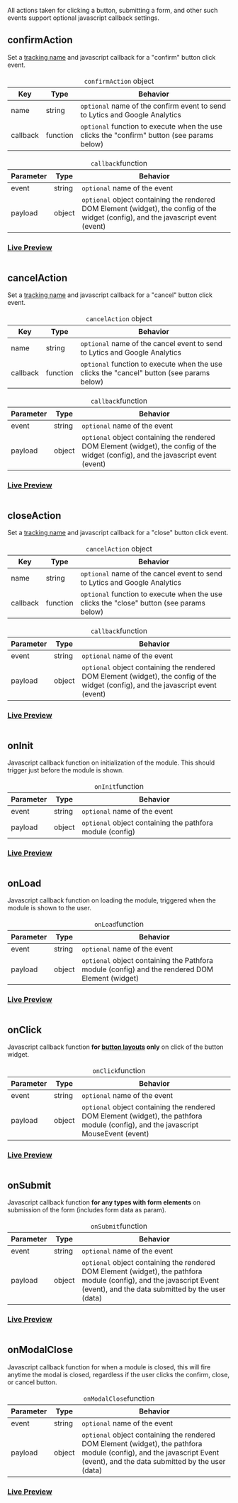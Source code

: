 All actions taken for clicking a button, submitting a form, and other such events support optional javascript callback settings.

## confirmAction
Set a [tracking name](/tracking.md) and javascript callback for a "confirm" button click event.

<table>
  <thead>
    <tr>
      <td colspan="3" align="center"><code>confirmAction</code> object</td>
    </tr>
    <tr>
      <th>Key</th>
      <th>Type</th>
      <th>Behavior</th>
    </tr>
  </thead>

  <tr>
    <td>name</td>
    <td>string</td>
    <td><code>optional</code> name of the confirm event to send to Lytics and Google Analytics</td>
  </tr>
  <tr>
    <td>callback</td>
    <td>function</td>
    <td><code>optional</code> function to execute when the use clicks the "confirm" button (see params below)</td>
  </tr>
</table>

<table>
  <thead>
    <tr>
      <td colspan="3" align="center"><code>callback</code>function</td>
    </tr>
    <tr>
      <th>Parameter</th>
      <th>Type</th>
      <th>Behavior</th>
    </tr>
  </thead>

  <tr>
    <td>event</td>
    <td>string</td>
    <td><code>optional</code> name of the event</td>
  </tr>
  <tr>
    <td>payload</td>
    <td>object</td>
    <td><code>optional</code> object containing the rendered DOM Element (widget), the config of the widget (config), and the javascript event (event)</td>
  </tr>
</table>


<h3><a href="../examples/preview/callbacks/confirmAction.html" target="_blank">Live Preview</a></h3>

<pre data-src="../examples/src/callbacks/confirmAction.js"></pre>

## cancelAction
Set a [tracking name](/tracking.md) and javascript callback for a "cancel" button click event.

<table>
  <thead>
    <tr>
      <td colspan="3" align="center"><code>cancelAction</code> object</td>
    </tr>
    <tr>
      <th>Key</th>
      <th>Type</th>
      <th>Behavior</th>
    </tr>
  </thead>

  <tr>
    <td>name</td>
    <td>string</td>
    <td><code>optional</code> name of the cancel event to send to Lytics and Google Analytics</td>
  </tr>
  <tr>
    <td>callback</td>
    <td>function</td>
    <td><code>optional</code> function to execute when the use clicks the "cancel" button (see params below)</td>
  </tr>
</table>

<table>
  <thead>
    <tr>
      <td colspan="3" align="center"><code>callback</code>function</td>
    </tr>
    <tr>
      <th>Parameter</th>
      <th>Type</th>
      <th>Behavior</th>
    </tr>
  </thead>

  <tr>
    <td>event</td>
    <td>string</td>
    <td><code>optional</code> name of the event</td>
  </tr>
  <tr>
    <td>payload</td>
    <td>object</td>
    <td><code>optional</code> object containing the rendered DOM Element (widget), the config of the widget (config), and the javascript event (event)</td>
  </tr>
</table>


<h3><a href="../examples/preview/callbacks/cancelAction.html" target="_blank">Live Preview</a></h3>

<pre data-src="../examples/src/callbacks/cancelAction.js"></pre>

## closeAction
Set a [tracking name](/tracking.md) and javascript callback for a "close" button click event.

<table>
  <thead>
    <tr>
      <td colspan="3" align="center"><code>cancelAction</code> object</td>
    </tr>
    <tr>
      <th>Key</th>
      <th>Type</th>
      <th>Behavior</th>
    </tr>
  </thead>

  <tr>
    <td>name</td>
    <td>string</td>
    <td><code>optional</code> name of the cancel event to send to Lytics and Google Analytics</td>
  </tr>
  <tr>
    <td>callback</td>
    <td>function</td>
    <td><code>optional</code> function to execute when the use clicks the "close" button (see params below)</td>
  </tr>
</table>

<table>
  <thead>
    <tr>
      <td colspan="3" align="center"><code>callback</code>function</td>
    </tr>
    <tr>
      <th>Parameter</th>
      <th>Type</th>
      <th>Behavior</th>
    </tr>
  </thead>

  <tr>
    <td>event</td>
    <td>string</td>
    <td><code>optional</code> name of the event</td>
  </tr>
  <tr>
    <td>payload</td>
    <td>object</td>
    <td><code>optional</code> object containing the rendered DOM Element (widget), the config of the widget (config), and the javascript event (event)</td>
  </tr>
</table>


<h3><a href="../examples/preview/callbacks/closeAction.html" target="_blank">Live Preview</a></h3>

<pre data-src="../examples/src/callbacks/closeAction.js"></pre>



## onInit
Javascript callback function on initialization of the module. This should trigger just before the module is shown.

<table>
  <thead>
    <tr>
      <td colspan="3" align="center"><code>onInit</code>function</td>
    </tr>
    <tr>
      <th>Parameter</th>
      <th>Type</th>
      <th>Behavior</th>
    </tr>
  </thead>

  <tr>
    <td>event</td>
    <td>string</td>
    <td><code>optional</code> name of the event</td>
  </tr>
  <tr>
    <td>payload</td>
    <td>object</td>
    <td><code>optional</code> object containing the pathfora module (config)</td>
  </tr>
</table>

<h3><a href="../examples/preview/callbacks/onInit.html" target="_blank">Live Preview</a></h3>

<pre data-src="../examples/src/callbacks/onInit.js"></pre>


## onLoad
Javascript callback function on loading the module, triggered when the module is shown to the user.

<table>
  <thead>
    <tr>
      <td colspan="3" align="center"><code>onLoad</code>function</td>
    </tr>
    <tr>
      <th>Parameter</th>
      <th>Type</th>
      <th>Behavior</th>
    </tr>
  </thead>

  <tr>
    <td>event</td>
    <td>string</td>
    <td><code>optional</code> name of the event</td>
  </tr>
  <tr>
    <td>payload</td>
    <td>object</td>
    <td><code>optional</code> object containing the Pathfora module (config) and the rendered DOM Element (widget)</td>
  </tr>
</table>


<h3><a href="../examples/preview/callbacks/onLoad.html" target="_blank">Live Preview</a></h3>

<pre data-src="../examples/src/callbacks/onLoad.js"></pre>


## onClick
Javascript callback function **for [button layouts](/layouts/button.md) only** on click of the button widget.

<table>
  <thead>
    <tr>
      <td colspan="3" align="center"><code>onClick</code>function</td>
    </tr>
    <tr>
      <th>Parameter</th>
      <th>Type</th>
      <th>Behavior</th>
    </tr>
  </thead>

  <tr>
    <td>event</td>
    <td>string</td>
    <td><code>optional</code> name of the event</td>
  </tr>
  <tr>
    <td>payload</td>
    <td>object</td>
    <td><code>optional</code> object containing the rendered DOM Element (widget), the pathfora module (config), and the javascript MouseEvent (event)</td>
  </tr>
</table>


<h3><a href="../examples/preview/callbacks/onClick.html" target="_blank">Live Preview</a></h3>

<pre data-src="../examples/src/callbacks/onClick.js"></pre>

## onSubmit
Javascript callback function **for any types with form elements** on submission of the form (includes form data as param).

<table>
  <thead>
    <tr>
      <td colspan="3" align="center"><code>onSubmit</code>function</td>
    </tr>
    <tr>
      <th>Parameter</th>
      <th>Type</th>
      <th>Behavior</th>
    </tr>
  </thead>

  <tr>
    <td>event</td>
    <td>string</td>
    <td><code>optional</code> name of the event</td>
  </tr>
  <tr>
    <td>payload</td>
    <td>object</td>
    <td><code>optional</code> object containing the rendered DOM Element (widget), the pathfora module (config), and the javascript Event (event), and the data submitted by the user (data)</td>
  </tr>
</table>

<h3><a href="../examples/preview/callbacks/onSubmit.html" target="_blank">Live Preview</a></h3>

<pre data-src="../examples/src/callbacks/onSubmit.js"></pre>

## onModalClose
Javascript callback function for when a module is closed, this will fire anytime the modal is closed, regardless if the user clicks the confirm, close, or cancel button.

<table>
  <thead>
    <tr>
      <td colspan="3" align="center"><code>onModalClose</code>function</td>
    </tr>
    <tr>
      <th>Parameter</th>
      <th>Type</th>
      <th>Behavior</th>
    </tr>
  </thead>

  <tr>
    <td>event</td>
    <td>string</td>
    <td><code>optional</code> name of the event</td>
  </tr>
  <tr>
    <td>payload</td>
    <td>object</td>
    <td><code>optional</code> object containing the rendered DOM Element (widget), the pathfora module (config), and the javascript Event (event), and the data submitted by the user (data)</td>
  </tr>
</table>

<h3><a href="../examples/preview/callbacks/onModalClose.html" target="_blank">Live Preview</a></h3>

<pre data-src="../examples/src/callbacks/onModalClose.js"></pre>